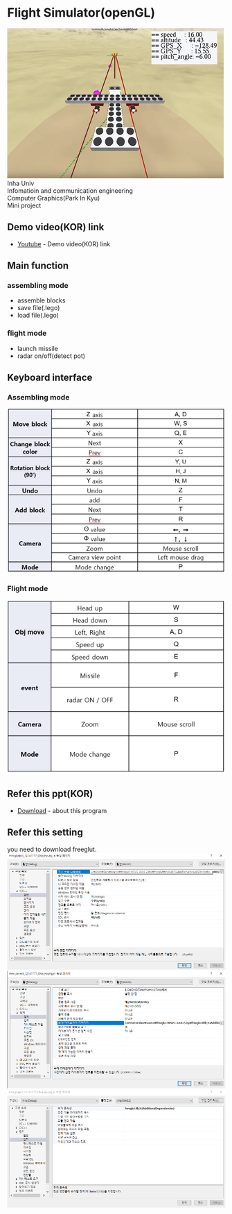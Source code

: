 # Flight Simulator(openGL)
![ex_screenshot](md_img/main.png)
Inha Univ   
Infomatioin and communication engineering   
Computer Graphics(Park In Kyu)   
Mini project   

## Demo video(KOR) link
* [Youtube](https://www.youtube.com/watch?v=3a22c5xiA1s) - Demo video(KOR) link

## Main function
### assembling mode
* assemble blocks
* save file(.lego)
* load file(.lego)
### flight mode
* launch missile
* radar on/off(detect pot)

## Keyboard interface
### Assembling mode
![ex_screenshot](md_img/interface1.png)
### Flight mode
![ex_screenshot](md_img/interface2.png)

## Refer this ppt(KOR)
* [Download](https://drive.google.com/file/d/1eq5eOkZ9wog9VCkEKtdcJ8B2bawBQS9c/view?usp=sharing) - about this program

## Refer this setting   
you need to download freeglut.
![ex_screenshot](md_img/set1.png)
![ex_screenshot](md_img/set2.png)
![ex_screenshot](md_img/set3.png)

